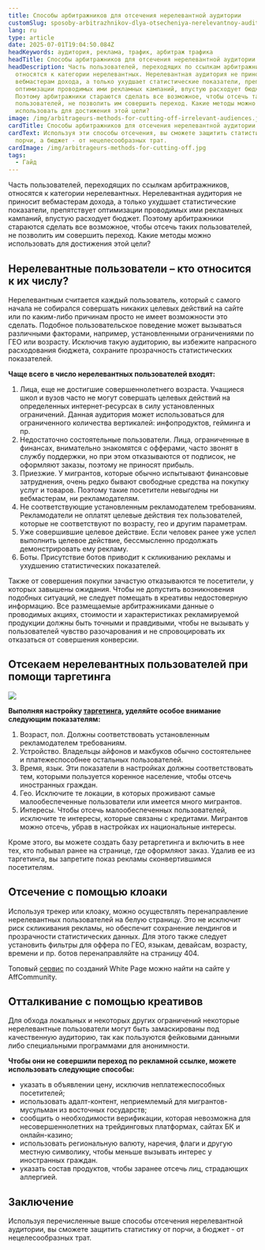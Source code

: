 ```yaml
---
title: Способы арбитражников для отсечения нерелевантной аудитории
customSlug: sposoby-arbitrazhnikov-dlya-otsecheniya-nerelevantnoy-auditorii
lang: ru
type: article
date: 2025-07-01T19:04:50.084Z
headKeywords: аудитория, реклама, трафик, арбитраж трафика
headTitle: Способы арбитражников для отсечения нерелевантной аудитории
headDescription: Часть пользователей, переходящих по ссылкам арбитражников,
  относятся к категории нерелевантных. Нерелевантная аудитория не приносит
  вебмастерам дохода, а только ухудшает статистические показатели, препятствует
  оптимизации проводимых ими рекламных кампаний, впустую расходует бюджет.
  Поэтому арбитражники стараются сделать все возможное, чтобы отсечь таких
  пользователей, не позволить им совершить переход. Какие методы можно
  использовать для достижения этой цели?
image: /img/arbitrageurs-methods-for-cutting-off-irrelevant-audiences.jpg
cardTitle: Способы арбитражников для отсечения нерелевантной аудитории
cardText: Используя эти способы отсечения, вы сможете защитить статистику от
  порчи, а бюджет - от нецелесообразных трат.
cardImage: /img/arbitrageurs-methods-for-cutting-off.jpg
tags:
  - Гайд
---
```

Часть пользователей, переходящих по ссылкам арбитражников, относятся к категории нерелевантных. Нерелевантная аудитория не приносит вебмастерам дохода, а только ухудшает статистические показатели, препятствует оптимизации проводимых ими рекламных кампаний, впустую расходует бюджет. Поэтому арбитражники стараются сделать все возможное, чтобы отсечь таких пользователей, не позволить им совершить переход. Какие методы можно использовать для достижения этой цели?

## Нерелевантные пользователи – кто относится к их числу?

Нерелевантным считается каждый пользователь, который с самого начала не собирался совершать никаких целевых действий на сайте или по каким-либо причинам просто не имеет возможности это сделать. Подобное пользовательское поведение может вызываться различными факторами, например, установленными ограничениями по ГЕО или возрасту. Исключив такую аудиторию, вы избежите напрасного расходования бюджета, сохраните прозрачность статистических показателей.

**Чаще всего в число нерелевантных пользователей входят:**

1. Лица, еще не достигшие совершеннолетнего возраста. Учащиеся школ и вузов часто не могут совершать целевых действий на определенных интернет-ресурсах в силу установленных ограничений. Данная аудитория может использоваться для ограниченного количества вертикалей: инфопродуктов, гейминга и пр.
2. Недостаточно состоятельные пользователи. Лица, ограниченные в финансах, внимательно знакомятся с офферами, часто звонят в службу поддержки, но при этом отказываются от подписок, не оформляют заказы, поэтому не приносят прибыль.
3. Приезжие. У мигрантов, которые обычно испытывают финансовые затруднения, очень редко бывают свободные средства на покупку услуг и товаров. Поэтому такие посетители невыгодны ни вебмастерам, ни рекламодателям.
4. Не соответствующие установленным рекламодателем требованиям. Рекламодатели не оплатят целевые действия тех пользователей, которые не соответствуют по возрасту, гео и другим параметрам.
5. Уже совершившие целевое действие. Если человек ранее уже успел выполнить целевое действие, бессмысленно продолжать демонстрировать ему рекламу.
6. Боты. Присутствие ботов приводит к скликиванию рекламы и ухудшению статистических показателей.

Также от совершения покупки зачастую отказываются те посетители, у которых завышены ожидания. Чтобы не допустить возникновения подобных ситуаций, не следует помещать в креативы недостоверную информацию. Все размещаемые арбитражниками данные о проводимых акциях, стоимости и характеристиках рекламируемой продукции должны быть точными и правдивыми, чтобы не вызывать у пользователей чувство разочарования и не спровоцировать их отказаться от совершения конверсии.

## Отсекаем нерелевантных пользователей при помощи таргетинга

![](https://lh7-rt.googleusercontent.com/docsz/AD_4nXeXGOsz_DMecyMvG18a3KSXVuXJhNEYczg_HPEx_IuvhIVPeK4zI11N6BhsS4MzIsPJgshB-wNUEICYDdm8ubDUJIkRZ1WYZ5RPJ2n3dfsVqQxLM6GYEfJhwIy-qItM0EKlHZ8yqQ?key=TzK3B847Ni_Nbu2AyUB9vQ)

**Выполняя настройку [таргетинга](https://affcommunity.org/chto-dolzhen-znat-arbitrazhnik-pro-targeting/), уделяйте особое внимание следующим показателям:**

1. Возраст, пол. Должны соответствовать установленным рекламодателем требованиям.
2. Устройство. Владельцы айфонов и макбуков обычно состоятельнее и платежеспособнее остальных пользователей.
3. Время, язык. Эти показатели в настройках должны соответствовать тем, которыми пользуется коренное население, чтобы отсечь иностранных граждан.
4. Гео. Исключите те локации, в которых проживают самые малообеспеченные пользователи или имеется много мигрантов.
5. Интересы. Чтобы отсечь малообеспеченных пользователей, исключите те интересы, которые связаны с кредитами. Мигрантов можно отсечь, убрав в настройках их национальные интересы.

Кроме этого, вы можете создать базу ретаргетинга и включить в нее тех, кто побывал ранее на странице, где оформляют заказ. Удалив ее из таргетинга, вы запретите показ рекламы сконвертившимся посетителям.

## Отсечение с помощью клоаки

Используя трекер или клоаку, можно осуществлять перенаправление нерелевантных пользователей на белую страницу. Это не исключит риск скликивания рекламы, но обеспечит сохранение лендингов и прозрачности статистических данных. Для этого также следует установить фильтры для оффера по ГЕО, языкам, девайсам, возрасту, времени и пр. ботов перенаправляйте на страницу 404.

Топовый [сервис](https://affcommunity.org/service/money-safe/) по созданий White Page можно найти на сайте у AffCommunity.

## Отталкивание с помощью креативов

Для обхода локальных и некоторых других ограничений некоторые нерелевантные пользователи могут быть замаскированы под качественную аудиторию, так как пользуются фейковыми данными либо специальными программами для анонимности.

**Чтобы они не совершили переход по рекламной ссылке, можете использовать следующие способы:**

* указать в объявлении цену, исключив неплатежеспособных посетителей;
* использовать адалт-контент, неприемлемый для мигрантов-мусульман из восточных государств;
* сообщить о необходимости верификации, которая невозможна для несовершеннолетних на трейдинговых платформах, сайтах БК и онлайн-казино;
* использовать региональную валюту, наречия, флаги и другую местную символику, чтобы меньше вызывать интерес у иностранных граждан.
* указать состав продуктов, чтобы заранее отсечь лиц, страдающих аллергией.

## Заключение

Используя перечисленные выше способы отсечения нерелевантной аудитории, вы сможете защитить статистику от порчи, а бюджет - от нецелесообразных трат.
